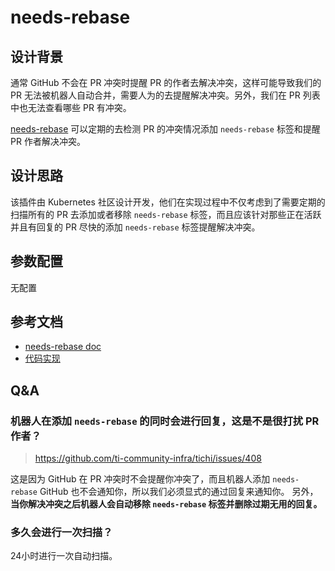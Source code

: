 # needs-rebase

## 设计背景

通常 GitHub 不会在 PR 冲突时提醒 PR 的作者去解决冲突，这样可能导致我们的 PR 无法被机器人自动合并，需要人为的去提醒解决冲突。另外，我们在 PR 列表中也无法查看哪些 PR 有冲突。

[needs-rebase](https://github.com/kubernetes/test-infra/tree/master/prow/external-plugins/needs-rebase) 可以定期的去检测 PR 的冲突情况添加 `needs-rebase` 标签和提醒 PR 作者解决冲突。

## 设计思路

该插件由 Kubernetes 社区设计开发，他们在实现过程中不仅考虑到了需要定期的扫描所有的 PR 去添加或者移除 `needs-rebase` 标签，而且应该针对那些正在活跃并且有回复的 PR 尽快的添加 `needs-rebase` 标签提醒解决冲突。

## 参数配置

无配置

## 参考文档

- [needs-rebase doc](https://prow.tidb.io/plugins?repo=ti-community-infra%2Ftichi)
- [代码实现](https://github.com/kubernetes/test-infra/tree/master/prow/external-plugins/needs-rebase)

## Q&A

### 机器人在添加 `needs-rebase` 的同时会进行回复，这是不是很打扰 PR 作者？

> https://github.com/ti-community-infra/tichi/issues/408

这是因为 GitHub 在 PR 冲突时不会提醒你冲突了，而且机器人添加 `needs-rebase` GitHub 也不会通知你，所以我们必须显式的通过回复来通知你。
另外，**当你解决冲突之后机器人会自动移除 `needs-rebase` 标签并删除过期无用的回复。**

### 多久会进行一次扫描？

24小时进行一次自动扫描。